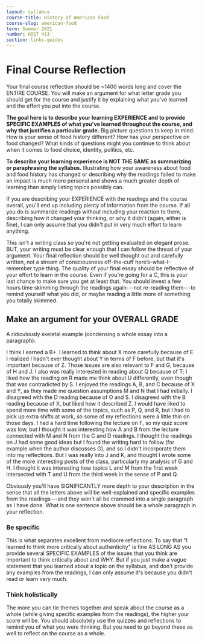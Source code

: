 ```yaml
---
layout: syllabus
course-title: History of American Food
course-slug: american-food
term: Summer 2021
number: HIST 413
section: links-guides
---
```



# Final Course Reflection
Your final course reflection should be ~1400 words long and cover the ENTIRE COURSE. You will make an argument for what letter grade you should get for the course and justify it by explaining what you've learned and the effort you put into the course.

**The goal here is to describe your learning EXPERIENCE and to provide SPECIFIC EXAMPLES of what you've learned throughout the course, and why that justifies a particular grade.** Big picture questions to keep in mind: How is your sense of food history different? How has your perspective on food changed?  What kinds of questions might you continue to think about when it comes to food choice, identity, politics, etc.

**To describe your learning experience is NOT THE SAME as summarizing or paraphrasing the syllabus.** Illustrating how your awareness about food and food history has changed or describing why the readings failed to make an impact is much more personal and shows a much greater depth of learning than simply listing topics possibly can.

If you are describing your EXPERIENCE with the readings and the course overall, you'll end up including plenty of information from the course. If all you do is summarize readings without including your reaction to them, describing how it changed your thinking, or why it didn't (again, either is fine), I can only assume that you didn't put in very much effort to learn anything.

This isn't a writing class so you're not getting evaluated on elegant prose. BUT, your writing must be clear enough that I can follow the thread of your argument. Your final reflection should be well thought out and carefully written, not a stream of consciousness off-the-cuff here’s-what-I-remember type thing. The quality of your final essay should be reflective of your effort to learn in the course. Even if you’re going for a C, this is your last chance to make sure you get at least that. You should invest a few hours time skimming through the readings again---not re-reading them---to remind yourself what you did, or maybe reading a little more of something you totally skimmed.



## Make an argument for your OVERALL GRADE
 A ridiculously skeletal example (condensing a whole essay into a paragraph):

I think I earned a B+. I learned to think about X more carefully because of E. I realized I hadn't ever thought about Y in terms of F before, but that it's important because of Z. Those issues are also relevant to F and G, because of H and J. I also was really interested in reading about Q because of T; I liked how the reading on R made me think about U differently, even though that was contradicted by S. I enjoyed the readings A, B, and C because of X and Y, as they made me question assumptions M and N that I had initially. I disagreed with the D reading because of O and S. I disagreed with the B reading because of X, but liked how it described Z. I would have liked to spend more time with some of the topics, such as P, Q, and R, but I had to pick up extra shifts at work, so some of my reflections were a little thin on those days. I had a hard time following the lecture on F, so my quiz score was low, but I thought it was interesting how A and B from the lecture connected with M and N from the C and D readings. I thought the readings on J had some good ideas but I found the writing hard to follow (for example when the author discusses G), and so I didn't incorporate them into my reflections. But I was really into J and K, and thought I wrote some of the more interesting posts of the class, particularly my analysis of G and H. I thought it was interesting how topics L and M from the first week intersected with T and U from the third week in the sense of P and Q.

Obviously you'll have SIGNIFICANTLY more depth to your description in the sense that all the letters above will be well-explained and specific examples from the readings---and they won't all be crammed into a single paragraph as I have done. What is one sentence above should be a whole paragraph in your reflection.


### Be specific
This is what separates excellent from mediocre reflections. To say that "I learned to think more critically about authenticity" is fine AS LONG AS you provide several SPECIFIC EXAMPLES of the issues that you think are important to think critically about and WHY. But if you just make a vague statement that you learned about a topic on the syllabus, and don't provide any examples from the readings, I can only assume it's because you didn't read or learn very much.

### Think holistically
The more you can tie themes together and speak about the course as a whole (while giving specific examples from the readings), the higher your score will be. You should absolutely use the quizzes and reflections to remind you of what you were thinking. But you need to go beyond these as well to reflect on the course as a whole.
